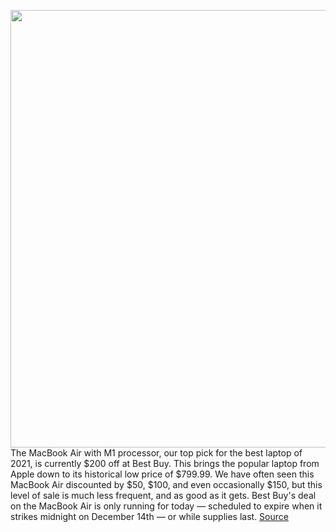 <img src='https://cdn.vox-cdn.com/thumbor/VCA8jN8xrKTBJgGgzQEeio40ELs=/0x0:2040x1360/1200x800/filters:focal(857x517:1183x843)/cdn.vox-cdn.com/uploads/chorus_image/image/70266488/vpavic_4291_20201113_0380.0.0.jpg' width='700px' /><br/>
The MacBook Air with M1 processor, our top pick for the best laptop of 2021, is currently $200 off at Best Buy. This brings the popular laptop from Apple down to its historical low price of $799.99. We have often seen this MacBook Air discounted by $50, $100, and even occasionally $150, but this level of sale is much less frequent, and as good as it gets. Best Buy's deal on the MacBook Air is only running for today — scheduled to expire when it strikes midnight on December 14th — or while supplies last.
<a href='https://www.theverge.com/good-deals/2021/12/13/22832836/apple-macbook-air-m1-processor-cpu-lowest-price-deal-sale'> Source <a/>